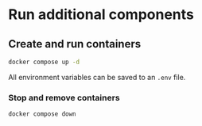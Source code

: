# Run additional components

## Create and run containers

```sh
docker compose up -d
```

All environment variables can be saved to an `.env` file.

### Stop and remove containers

```sh
docker compose down
```
